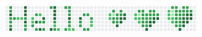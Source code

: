 <a href="https://evoluteur.github.io"><img src="https://raw.githubusercontent.com/evoluteur/evoluteur/master/hello.png"></a>